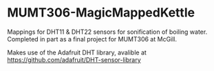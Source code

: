 # MUMT306-MagicMappedKettle
 Mappings for DHT11 & DHT22 sensors for sonification of boiling water. Completed in part as a final project for MUMT306 at McGill.

 Makes use of the Adafruit DHT library, avalible at https://github.com/adafruit/DHT-sensor-library
